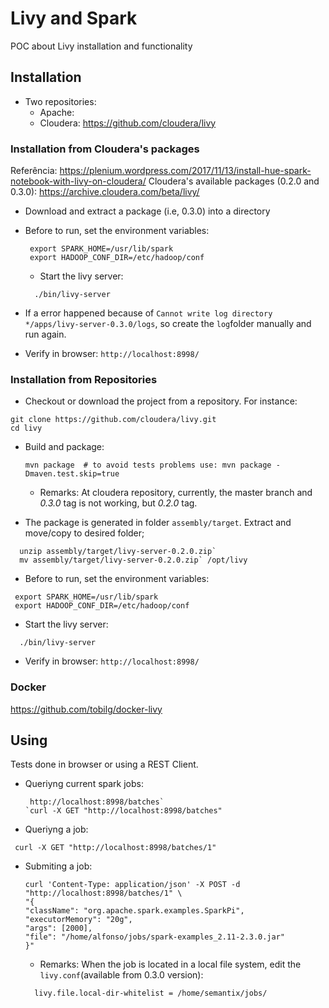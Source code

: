 # Livy and Spark
POC about Livy installation and functionality

## Installation
* Two repositories: 
  * Apache: 
  * Cloudera: https://github.com/cloudera/livy

### Installation from Cloudera's packages
Referência: https://plenium.wordpress.com/2017/11/13/install-hue-spark-notebook-with-livy-on-cloudera/
Cloudera's available packages (0.2.0 and 0.3.0): https://archive.cloudera.com/beta/livy/

* Download and extract a package (i.e, 0.3.0) into a directory
* Before to run, set the environment variables:
  ```
   export SPARK_HOME=/usr/lib/spark
   export HADOOP_CONF_DIR=/etc/hadoop/conf
  ```
  * Start the livy server:
  ```
    ./bin/livy-server
  ```
 
* If a error happened because of `Cannot write log directory */apps/livy-server-0.3.0/logs`, so create the `log`folder manually and run again.
* Verify in browser:  `http://localhost:8998/`

### Installation from Repositories
  * Checkout or download the project from a repository. For instance:
  ``` 
  git clone https://github.com/cloudera/livy.git
  cd livy
  ```
  * Build and package:
  
    `mvn package  # to avoid tests problems use: mvn package -Dmaven.test.skip=true `
  
     * Remarks: At cloudera repository, currently, the master branch and *0.3.0* tag is not working, but *0.2.0* tag.
  
  * The package is generated in folder `assembly/target`. Extract and move/copy to desired folder;
  ```
    unzip assembly/target/livy-server-0.2.0.zip`
    mv assembly/target/livy-server-0.2.0.zip` /opt/livy
  ```
 * Before to run, set the environment variables:
  ```
   export SPARK_HOME=/usr/lib/spark
   export HADOOP_CONF_DIR=/etc/hadoop/conf
  ```
 * Start the livy server:
  ```
    ./bin/livy-server
  ```
 * Verify in browser:  `http://localhost:8998/`

### Docker
https://github.com/tobilg/docker-livy


## Using
Tests done in browser or using a REST Client.
* Queriyng current spark jobs:
  ```
   http://localhost:8998/batches`
  `curl -X GET "http://localhost:8998/batches"
  ```
* Queriyng a job:
```
 curl -X GET "http://localhost:8998/batches/1"
```
* Submiting a job:
   ```
   curl 'Content-Type: application/json' -X POST -d "http://localhost:8998/batches/1" \
  "{
   "className": "org.apache.spark.examples.SparkPi",
   "executorMemory": "20g",
   "args": [2000],
   "file": "/home/alfonso/jobs/spark-examples_2.11-2.3.0.jar"
  }"
   ```
   * Remarks: When the job is located in a local file system, edit the `livy.conf`(available from 0.3.0 version): 
   ```
     livy.file.local-dir-whitelist = /home/semantix/jobs/
   ```

